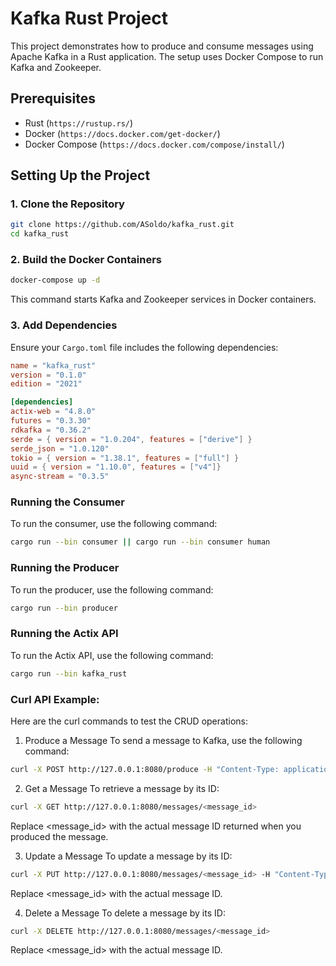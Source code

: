 # Kafka Rust Project

This project demonstrates how to produce and consume messages using Apache Kafka in a Rust application. The setup uses Docker Compose to run Kafka and Zookeeper.

## Prerequisites

- Rust (`https://rustup.rs/`)
- Docker (`https://docs.docker.com/get-docker/`)
- Docker Compose (`https://docs.docker.com/compose/install/`)

## Setting Up the Project

### 1. Clone the Repository

```sh
git clone https://github.com/ASoldo/kafka_rust.git
cd kafka_rust
```

### 2. Build the Docker Containers

```sh
docker-compose up -d
```

This command starts Kafka and Zookeeper services in Docker containers.

### 3. Add Dependencies

Ensure your `Cargo.toml` file includes the following dependencies:

```toml
name = "kafka_rust"
version = "0.1.0"
edition = "2021"

[dependencies]
actix-web = "4.8.0"
futures = "0.3.30"
rdkafka = "0.36.2"
serde = { version = "1.0.204", features = ["derive"] }
serde_json = "1.0.120"
tokio = { version = "1.38.1", features = ["full"] }
uuid = { version = "1.10.0", features = ["v4"]}
async-stream = "0.3.5"
```

### Running the Consumer

To run the consumer, use the following command:

```sh
cargo run --bin consumer || cargo run --bin consumer human
```

### Running the Producer

To run the producer, use the following command:

```sh
cargo run --bin producer
```

### Running the Actix API

To run the Actix API, use the following command:

```sh
cargo run --bin kafka_rust
```

### Curl API Example:

Here are the curl commands to test the CRUD operations:

1. Produce a Message
   To send a message to Kafka, use the following command:

```sh
curl -X POST http://127.0.0.1:8080/produce -H "Content-Type: application/json" -d '{"message": "Hello, Kafka!", "key": "some_key"}'
```

2. Get a Message
   To retrieve a message by its ID:

```sh
curl -X GET http://127.0.0.1:8080/messages/<message_id>
```

Replace <message_id> with the actual message ID returned when you produced the message.

3. Update a Message
   To update a message by its ID:

```sh
curl -X PUT http://127.0.0.1:8080/messages/<message_id> -H "Content-Type: application/json" -d '{"message": "Updated message", "key": "new_key"}'
```

Replace <message_id> with the actual message ID.

4. Delete a Message
   To delete a message by its ID:

```sh
curl -X DELETE http://127.0.0.1:8080/messages/<message_id>
```

Replace <message_id> with the actual message ID.
